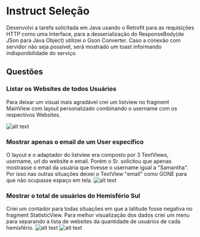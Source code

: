 # Instruct Seleção
Desenvolvi a tarefa solicitada em Java usando o Retrofit para as requisições HTTP como uma Interface, para a desserialização do ResponseBody(de JSon para Java Object) utilizei o Gson Converter. Caso a conexão com servidor não seja possível, será mostrado um toast informando indisponibilidade do serviço.

## Questões

### Listar os Websites de todos Usuários
Para deixar um visual mais agradável crei um listview no fragment MainView com layout personalizado combinando o username com os respectivos Websites.

![alt text](https://image.ibb.co/mKdi5n/img1.jpg)

### Mostrar apenas o email de um User específico
O layout e o adaptador do listview era composto por 3 TextViews, username, url do website e email. Porém o Sr. solicitou que apenas mostrasse o email da usuária que tivesse o username igual a "Samantha". Por isso nas outras situações deixei o TextView "email" como GONE para que não ocupasse espaço em tela.
![alt text](https://image.ibb.co/dbm0J7/img2.jpg)

### Mostrar o total de usuários do Hemisfério Sul
Criei um contador para todas situações em que a latitude fosse negativa no fragment StatisticView. Para melhor visualização dos dados criei um menu para separando a lista de websites da quantidade de usuários de cada hemisfério.
![alt text](https://image.ibb.co/cxsFJ7/img3.jpg) ![alt text](https://image.ibb.co/jLL7WS/img4.jpg)

